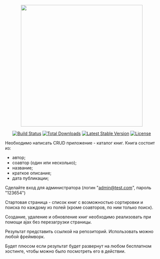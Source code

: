 <p align="center"><a href="https://laravel.com" target="_blank"><img src="https://raw.githubusercontent.com/laravel/art/master/logo-lockup/5%20SVG/2%20CMYK/1%20Full%20Color/laravel-logolockup-cmyk-red.svg" width="400"></a></p>

<p align="center">
<a href="https://travis-ci.org/laravel/framework"><img src="https://travis-ci.org/laravel/framework.svg" alt="Build Status"></a>
<a href="https://packagist.org/packages/laravel/framework"><img src="https://img.shields.io/packagist/dt/laravel/framework" alt="Total Downloads"></a>
<a href="https://packagist.org/packages/laravel/framework"><img src="https://img.shields.io/packagist/v/laravel/framework" alt="Latest Stable Version"></a>
<a href="https://packagist.org/packages/laravel/framework"><img src="https://img.shields.io/packagist/l/laravel/framework" alt="License"></a>
</p>

Необходимо написать CRUD приложение - каталог книг.
Книга состоит из:
- автор;
- соавтор (один или несколько);
- название;
- краткое описание;
- дата публикации;

Сделайте вход для администратора (логин "admin@test.com", пароль "123654")

Стартовая страница - список книг с возможностью сортировки и поиска по каждому из полей (кроме соавторов, по ним только поиск).

Создание, удаление и обновление книг необходимо реализовать при помощи ajax без перезагрузки страницы.

Результат представить ссылкой на репозиторий. Использовать можно любой фреймворк.

Будет плюсом если результат будет развернут на любом бесплатном хостинге, чтобы можно было посмотреть его в действии.
